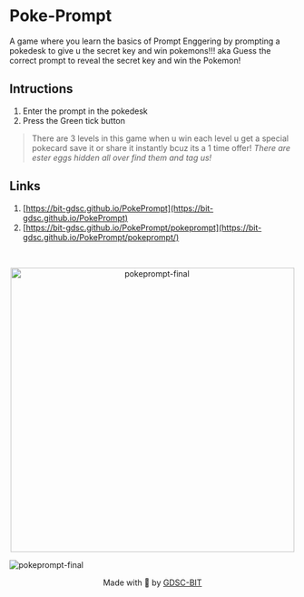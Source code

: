 # Poke-Prompt
A game where you learn the basics of Prompt Enggering by prompting a pokedesk to give u the secret key and win pokemons!!!
aka Guess the correct prompt to reveal the secret key and win the Pokemon!

## Intructions
 1. Enter the prompt in the pokedesk
 2. Press the Green tick button
> There are 3 levels in this game when u win each level u get a special pokecard save it or share it instantly bcuz its a 1 time offer!
> _There are ester eggs hidden all over find them and tag us!_

## Links
1. [https://bit-gdsc.github.io/PokePrompt](https://bit-gdsc.github.io/PokePrompt)
2. [https://bit-gdsc.github.io/PokePrompt/pokeprompt](https://bit-gdsc.github.io/PokePrompt/pokeprompt/)

<br>

<p align="center">
<img width="500" alt="pokeprompt-final" src="https://github.com/vivekkushalch/PokePrompt/assets/91174719/4251b88a-4327-439a-b851-2a3c4ad3e1d9">
</p>

<img alt="pokeprompt-final" src="https://github.com/vivekkushalch/PokePrompt/assets/91174719/381ae4a3-36f3-4ea2-86d2-2ef975c940de">


<p align="center">
  Made with 🤍 by <a href="https://github.com/BIT-GDSC">GDSC-BIT</a>
</p>
